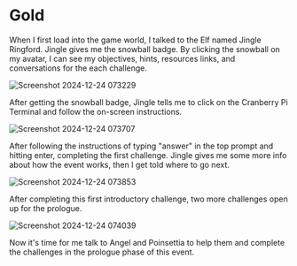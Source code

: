 # Gold

When I first load into the game world, I talked to the Elf named Jingle Ringford. Jingle gives me the snowball badge. By clicking the snowball on my avatar, I can see my objectives, hints, resources links, and conversations for the each challenge.

![Screenshot 2024-12-24 073229](https://github.com/user-attachments/assets/d7ce3b2a-1066-4e5b-bd81-64a921230990)

After getting the snowball badge, Jingle tells me to click on the Cranberry Pi Terminal and follow the on-screen instructions.

![Screenshot 2024-12-24 073707](https://github.com/user-attachments/assets/cf890bee-8d4b-43e7-b3ce-63f5696ed9a6)

After following the instructions of typing "answer" in the top prompt and hitting enter, completing the first challenge. Jingle gives me some more info about how the event works, then I get told where to go next.  

![Screenshot 2024-12-24 073853](https://github.com/user-attachments/assets/9c5e0d07-5faf-4f39-8a8e-770b299c576f)

After completing this first introductory challenge, two more challenges open up for the prologue.

![Screenshot 2024-12-24 074039](https://github.com/user-attachments/assets/b7089508-7496-4c0b-b95e-4914105c5591)

Now it's time for me talk to Angel and Poinsettia to help them and complete the challenges in the prologue phase of this event. 
